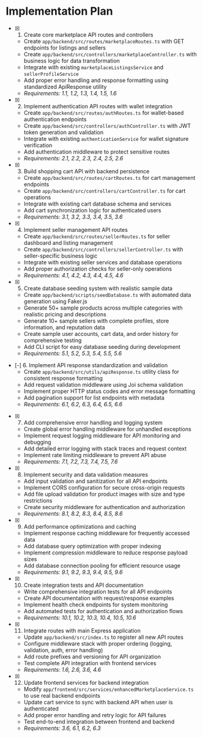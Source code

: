 # Implementation Plan

- [x] 1. Create core marketplace API routes and controllers
  - Create `app/backend/src/routes/marketplaceRoutes.ts` with GET endpoints for listings and sellers
  - Create `app/backend/src/controllers/marketplaceController.ts` with business logic for data transformation
  - Integrate with existing `marketplaceListingsService` and `sellerProfileService`
  - Add proper error handling and response formatting using standardized ApiResponse utility
  - _Requirements: 1.1, 1.2, 1.3, 1.4, 1.5, 1.6_

- [x] 2. Implement authentication API routes with wallet integration
  - Create `app/backend/src/routes/authRoutes.ts` for wallet-based authentication endpoints
  - Create `app/backend/src/controllers/authController.ts` with JWT token generation and validation
  - Integrate with existing `authenticationService` for wallet signature verification
  - Add authentication middleware to protect sensitive routes
  - _Requirements: 2.1, 2.2, 2.3, 2.4, 2.5, 2.6_

- [x] 3. Build shopping cart API with backend persistence
  - Create `app/backend/src/routes/cartRoutes.ts` for cart management endpoints
  - Create `app/backend/src/controllers/cartController.ts` for cart operations
  - Integrate with existing cart database schema and services
  - Add cart synchronization logic for authenticated users
  - _Requirements: 3.1, 3.2, 3.3, 3.4, 3.5, 3.6_

- [x] 4. Implement seller management API routes
  - Create `app/backend/src/routes/sellerRoutes.ts` for seller dashboard and listing management
  - Create `app/backend/src/controllers/sellerController.ts` with seller-specific business logic
  - Integrate with existing seller services and database operations
  - Add proper authorization checks for seller-only operations
  - _Requirements: 4.1, 4.2, 4.3, 4.4, 4.5, 4.6_

- [x] 5. Create database seeding system with realistic sample data
  - Create `app/backend/scripts/seedDatabase.ts` with automated data generation using Faker.js
  - Generate 50+ sample products across multiple categories with realistic pricing and descriptions
  - Generate 10+ sample sellers with complete profiles, store information, and reputation data
  - Create sample user accounts, cart data, and order history for comprehensive testing
  - Add CLI script for easy database seeding during development
  - _Requirements: 5.1, 5.2, 5.3, 5.4, 5.5, 5.6_

- [-] 6. Implement API response standardization and validation
  - Create `app/backend/src/utils/apiResponse.ts` utility class for consistent response formatting
  - Add request validation middleware using Joi schema validation
  - Implement proper HTTP status codes and error message formatting
  - Add pagination support for list endpoints with metadata
  - _Requirements: 6.1, 6.2, 6.3, 6.4, 6.5, 6.6_

- [x] 7. Add comprehensive error handling and logging system
  - Create global error handling middleware for unhandled exceptions
  - Implement request logging middleware for API monitoring and debugging
  - Add detailed error logging with stack traces and request context
  - Implement rate limiting middleware to prevent API abuse
  - _Requirements: 7.1, 7.2, 7.3, 7.4, 7.5, 7.6_

- [x] 8. Implement security and data validation measures
  - Add input validation and sanitization for all API endpoints
  - Implement CORS configuration for secure cross-origin requests
  - Add file upload validation for product images with size and type restrictions
  - Create security middleware for authentication and authorization
  - _Requirements: 8.1, 8.2, 8.3, 8.4, 8.5, 8.6_

- [x] 9. Add performance optimizations and caching
  - Implement response caching middleware for frequently accessed data
  - Add database query optimization with proper indexing
  - Implement compression middleware to reduce response payload sizes
  - Add database connection pooling for efficient resource usage
  - _Requirements: 9.1, 9.2, 9.3, 9.4, 9.5, 9.6_

- [x] 10. Create integration tests and API documentation
  - Write comprehensive integration tests for all API endpoints
  - Create API documentation with request/response examples
  - Implement health check endpoints for system monitoring
  - Add automated tests for authentication and authorization flows
  - _Requirements: 10.1, 10.2, 10.3, 10.4, 10.5, 10.6_

- [x] 11. Integrate routes with main Express application
  - Update `app/backend/src/index.ts` to register all new API routes
  - Configure middleware stack with proper ordering (logging, validation, auth, error handling)
  - Add route prefixes and versioning for API organization
  - Test complete API integration with frontend services
  - _Requirements: 1.6, 2.6, 3.6, 4.6_

- [x] 12. Update frontend services for backend integration
  - Modify `app/frontend/src/services/enhancedMarketplaceService.ts` to use real backend endpoints
  - Update cart service to sync with backend API when user is authenticated
  - Add proper error handling and retry logic for API failures
  - Test end-to-end integration between frontend and backend
  - _Requirements: 3.6, 6.1, 6.2, 6.3_
